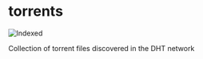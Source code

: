 torrents 
========
![Indexed](https://img.shields.io/badge/indexed-55474-blue)

Collection of torrent files discovered in the DHT network
